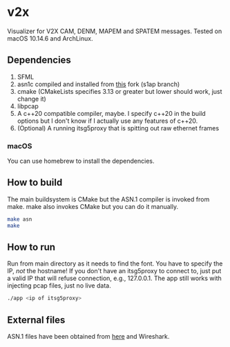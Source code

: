 # v2x

Visualizer for V2X CAM, DENM, MAPEM and SPATEM messages.
Tested on macOS 10.14.6 and ArchLinux.

## Dependencies
1. SFML
2. asn1c compiled and installed from [this](https://github.com/velichkov/asn1c) fork (s1ap branch)
3. cmake (CMakeLists specifies 3.13 or greater but lower should work, just change it)
4. libpcap
5. A c++20 compatible compiler, maybe. I specify c++20 in the build options but I don't know if I actually use any features of c++20.
6. (Optional) A running itsg5proxy that is spitting out raw ethernet frames

### macOS
You can use homebrew to install the dependencies.

## How to build
The main buildsystem is CMake but the ASN.1 compiler is invoked from make. make also invokes CMake but you can do it manually.

```bash
make asn
make
```

## How to run
Run from main directory as it needs to find the font.
You have to specify the IP, *not* the hostname!
If you don't have an itsg5proxy to connect to, just put a valid IP that will refuse connection, e.g., 127.0.0.1.
The app still works with injecting pcap files, just no live data.

```bash
./app <ip of itsg5proxy>
```

## External files
ASN.1 files have been obtained from [here](https://forge.etsi.org/rep/LIBS/LibIts/tree/STF525/asn1) and Wireshark.
